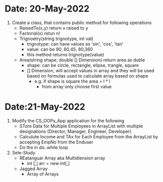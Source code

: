 # Date: 20-May-2022

1. Create a class, that contains public method for following operations
	- RaisedTo(x,y) return x raised to y
	- Factorial(x) retun n!
	- Trignoetry(string trignotype, int val)
		- trignotype: can have values as 'sin', 'cos', 'tan'
		- value: can be 90, 60,45, 80,360
		- this method returns trignotype(value)
	- Area(string shape, double [] Dimension) return area as duble
		- shape: can be circle, rectangle, elipse, trangle, square
		- [] Dimension, will accept values in array and they will be used based on formulas used to calculate array based on shape
			- e.g. if shape is square the area = l * l
				- from array only choose first value

# Date:21-May-2022

1. Modify the CS_OOPs_App application for the following
	- STore Data for Multiple Employees in ArrayList with multiple designations (Director, Manager, Engineer, Developer)
	- Calculute Income and TAx for Each Employee from the ArrayList by accepting EmpNo from the Enduser
	- Do ths in do..while loop
2. Sele-Study
	- REatanguar Array aka Multidiension array
		- int [,] arr = new int[,] 
	- Jagged Array
		- Array of Arrays


